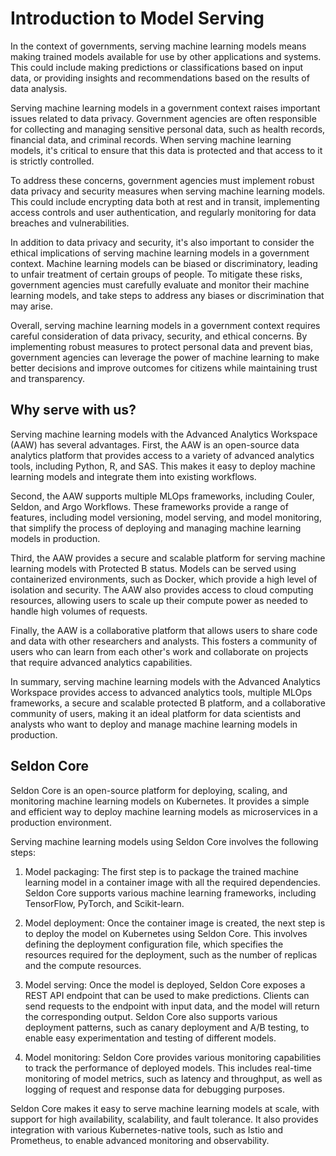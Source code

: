 # Introduction to Model Serving

In the context of governments, serving machine learning models means making
trained models available for use by other applications and systems. This could
include making predictions or classifications based on input data, or providing
insights and recommendations based on the results of data analysis.

Serving machine learning models in a government context raises important issues
related to data privacy. Government agencies are often responsible for
collecting and managing sensitive personal data, such as health records,
financial data, and criminal records. When serving machine learning models, it's
critical to ensure that this data is protected and that access to it is strictly
controlled.

To address these concerns, government agencies must implement robust data
privacy and security measures when serving machine learning models. This could
include encrypting data both at rest and in transit, implementing access
controls and user authentication, and regularly monitoring for data breaches and
vulnerabilities.

In addition to data privacy and security, it's also important to consider the
ethical implications of serving machine learning models in a government context.
Machine learning models can be biased or discriminatory, leading to unfair
treatment of certain groups of people. To mitigate these risks, government
agencies must carefully evaluate and monitor their machine learning models, and
take steps to address any biases or discrimination that may arise.

Overall, serving machine learning models in a government context requires
careful consideration of data privacy, security, and ethical concerns. By
implementing robust measures to protect personal data and prevent bias,
government agencies can leverage the power of machine learning to make better
decisions and improve outcomes for citizens while maintaining trust and
transparency.

## Why serve with us?

Serving machine learning models with the Advanced Analytics Workspace (AAW) has
several advantages. First, the AAW is an open-source data analytics platform
that provides access to a variety of advanced analytics tools, including Python,
R, and SAS. This makes it easy to deploy machine learning models and integrate
them into existing workflows.

Second, the AAW supports multiple MLOps frameworks, including Couler, Seldon,
and Argo Workflows. These frameworks provide a range of features, including
model versioning, model serving, and model monitoring, that simplify the process
of deploying and managing machine learning models in production.

Third, the AAW provides a secure and scalable platform for serving machine
learning models with Protected B status. Models can be served using
containerized environments, such as Docker, which provide a high level of
isolation and security. The AAW also provides access to cloud computing
resources, allowing users to scale up their compute power as needed to handle
high volumes of requests.

Finally, the AAW is a collaborative platform that allows users to share code and
data with other researchers and analysts. This fosters a community of users who
can learn from each other's work and collaborate on projects that require
advanced analytics capabilities.

In summary, serving machine learning models with the Advanced Analytics
Workspace provides access to advanced analytics tools, multiple MLOps
frameworks, a secure and scalable protected B platform, and a collaborative
community of users, making it an ideal platform for data scientists and analysts
who want to deploy and manage machine learning models in production.

## Seldon Core

Seldon Core is an open-source platform for deploying, scaling, and monitoring
machine learning models on Kubernetes. It provides a simple and efficient way to
deploy machine learning models as microservices in a production environment.

Serving machine learning models using Seldon Core involves the following steps:

1. Model packaging: The first step is to package the trained machine learning
   model in a container image with all the required dependencies. Seldon Core
   supports various machine learning frameworks, including TensorFlow, PyTorch,
   and Scikit-learn.

2. Model deployment: Once the container image is created, the next step is to
   deploy the model on Kubernetes using Seldon Core. This involves defining the
   deployment configuration file, which specifies the resources required for the
   deployment, such as the number of replicas and the compute resources.

3. Model serving: Once the model is deployed, Seldon Core exposes a REST API
   endpoint that can be used to make predictions. Clients can send requests to
   the endpoint with input data, and the model will return the corresponding
   output. Seldon Core also supports various deployment patterns, such as canary
   deployment and A/B testing, to enable easy experimentation and testing of
   different models.

4. Model monitoring: Seldon Core provides various monitoring capabilities to
   track the performance of deployed models. This includes real-time monitoring
   of model metrics, such as latency and throughput, as well as logging of
   request and response data for debugging purposes.

Seldon Core makes it easy to serve machine learning models at scale, with
support for high availability, scalability, and fault tolerance. It also
provides integration with various Kubernetes-native tools, such as Istio and
Prometheus, to enable advanced monitoring and observability.
